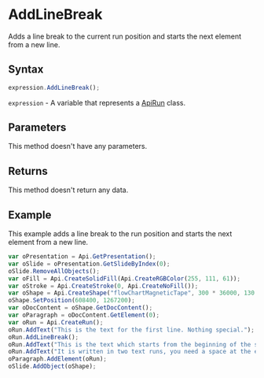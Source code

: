 # AddLineBreak

Adds a line break to the current run position and starts the next element from a new line.

## Syntax

```javascript
expression.AddLineBreak();
```

`expression` - A variable that represents a [ApiRun](../ApiRun.md) class.

## Parameters

This method doesn't have any parameters.

## Returns

This method doesn't return any data.

## Example

This example adds a line break to the run position and starts the next element from a new line.

```javascript editor-pptx
var oPresentation = Api.GetPresentation();
var oSlide = oPresentation.GetSlideByIndex(0);
oSlide.RemoveAllObjects();
var oFill = Api.CreateSolidFill(Api.CreateRGBColor(255, 111, 61));
var oStroke = Api.CreateStroke(0, Api.CreateNoFill());
var oShape = Api.CreateShape("flowChartMagneticTape", 300 * 36000, 130 * 36000, oFill, oStroke);
oShape.SetPosition(608400, 1267200);
var oDocContent = oShape.GetDocContent();
var oParagraph = oDocContent.GetElement(0);
var oRun = Api.CreateRun();
oRun.AddText("This is the text for the first line. Nothing special.");
oRun.AddLineBreak();
oRun.AddText("This is the text which starts from the beginning of the second line. ");
oRun.AddText("It is written in two text runs, you need a space at the end of the first run sentence to separate them.");
oParagraph.AddElement(oRun);
oSlide.AddObject(oShape);
```
